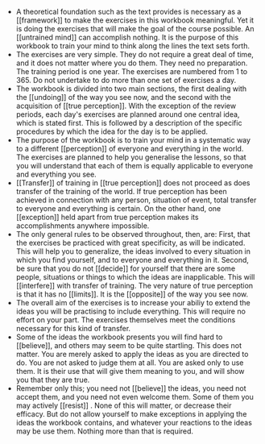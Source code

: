 - A theoretical foundation such as the text provides is necessary as a [[framework]] to make the exercises in this workbook meaningful. Yet it is doing the exercises that will make the goal of the course possible. An [[untrained mind]] can accomplish nothing. It is the purpose of this workbook to train your mind to think along the lines the text sets forth.
- The exercises are very simple. They do not require a great deal of time, and it does not matter where you do them. They need no preparation. The training period is one year. The exercises are numbered from 1 to 365. Do not undertake to do more than one set of exercises a day.
- The workbook is divided into two main sections, the first dealing with the [[undoing]] of the way you see now, and the second with the acquisition of [[true perception]]. With the exception of the review periods, each day's exercises are planned around one central idea, which is stated first. This is followed by a description of the specific procedures by which the idea for the day is to be applied.
- The purpose of the workbook is to train your mind in a systematic way to a different [[perception]] of everyone and everything in the world. The exercises are planned to help you generalise the lessons, so that you will understand that each of them is equally applicable to everyone and everything you see.
- [[Transfer]] of training in [[true perception]] does not proceed as does transfer of the training of the world. If true perception has been achieved in connection with any person, situation of event, total transfer to everyone and everything is certain. On the other hand, one [[exception]] held apart from true perception makes its accomplishments anywhere impossible.
- The only general rules to be observed throughout, then, are: 
  First, that the exercises be practiced with great specificity, as will be indicated. This will help you to generalize, the ideas involved to every situation in which you find yourself, and to everyone and everything in it. 
  Second, be sure that you do not [[decide]] for yourself that there are some people, situations or things to which the ideas are inapplicable. This will [[interfere]] with transfer of training. The very nature of true perception is that it has no [[limits]]. It is the [[opposite]] of the way you see now.
- The overall aim of the exercises is to increase your abiliy to extend the ideas you will be practising to include everything. This will require no effort on your part. The exercises themselves meet the conditions necessary for this kind of transfer.
- Some of the ideas the workbook presents you will find hard to [[believe]], and others may seem to be quite startling. This does not matter. You are merely asked to apply the ideas as you are directed to do. You are not asked to judge them at all. You are asked only to use them. It is their use that will give them meaning to you, and will show you that they are true.
- Remember only this; you need not [[believe]] the ideas, you need not accept them, and you need not even welcome them. Some of them you may actively [[resist]] . None of this will matter, or decrease their efficacy. But do not allow yourself to make exceptions in applying the ideas the workbook contains, and whatever your reactions to the ideas may be use them. Nothing more than that is required.